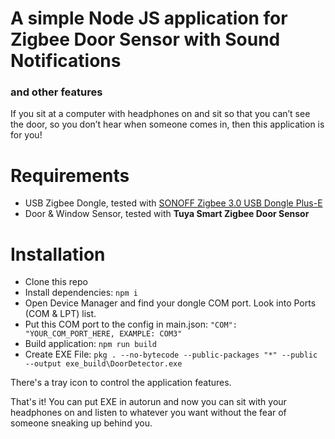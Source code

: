 # A simple Node JS application for Zigbee Door Sensor with Sound Notifications
### and other features

If you sit at a computer with headphones on and sit so that you can’t see the door, so you don’t hear when someone comes in, then this application is for you!

# Requirements 
* USB Zigbee Dongle, tested with [SONOFF Zigbee 3.0 USB Dongle Plus-E](https://ozon.ru/t/nbLbl1d)
* Door & Window Sensor, tested with **Tuya Smart Zigbee Door Sensor**

# Installation
* Clone this repo
* Install dependencies: ```npm i```
* Open Device Manager and find your dongle COM port. Look into Ports (COM & LPT) list.
* Put this COM port to the config in main.json: ```"COM": "YOUR_COM_PORT_HERE, EXAMPLE: COM3"```
* Build application: ```npm run build```
* Create EXE File: ```pkg . --no-bytecode --public-packages "*" --public --output exe_build\DoorDetector.exe```

There's a tray icon to control the application features.

That's it!
You can put EXE in autorun and now you can sit with your headphones on and listen to whatever you want without the fear of someone sneaking up behind you.